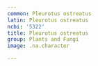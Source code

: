 ```yaml
---
common: Pleurotus ostreatus
latin: Pleurotus ostreatus
ncbi: '5322'
title: Pleurotus ostreatus
group: Plants and Fungi
image: .na.character

---
```

